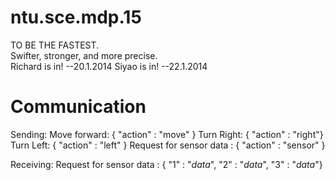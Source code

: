 ntu.sce.mdp.15
==============
TO BE THE FASTEST.  
Swifter, stronger, and more precise.  
Richard is in! --20.1.2014
Siyao is in! --22.1.2014

Communication
==============
Sending:
Move forward: { "action" : "move" }
Turn Right: { "action" : "right"}
Turn Left: { "action" : "left" }
Request for sensor data : { "action" : "sensor" }

Receiving:
Request for sensor data : { "1" : "*data*",
							"2" : "*data*",
							"3" : "*data*"}
